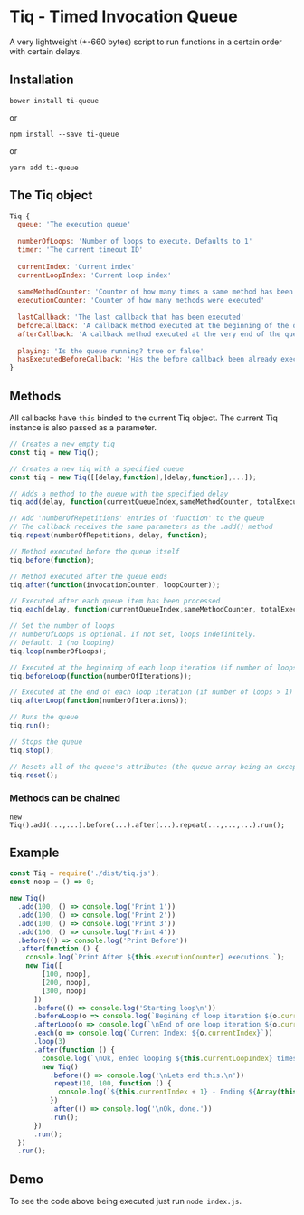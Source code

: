 # Tiq - Timed Invocation Queue

A very lightweight (+-660 bytes) script to run functions in a certain order with certain delays.

## Installation
`bower install ti-queue`

or

`npm install --save ti-queue`

or

`yarn add ti-queue`

## The Tiq object
```js
Tiq {
  queue: 'The execution queue'
  
  numberOfLoops: 'Number of loops to execute. Defaults to 1'
  timer: 'The current timeout ID'
  
  currentIndex: 'Current index'
  currentLoopIndex: 'Current loop index'
  
  sameMethodCounter: 'Counter of how many times a same method has been executed consecutively'
  executionCounter: 'Counter of how many methods were executed'
    
  lastCallback: 'The last callback that has been executed'
  beforeCallback: 'A callback method executed at the beginning of the queue'
  afterCallback: 'A callback method executed at the very end of the queue'
  
  playing: 'Is the queue running? true or false'
  hasExecutedBeforeCallback: 'Has the before callback been already executed? true or false'
}
```

## Methods

All callbacks have `this` binded to the current Tiq object. The current Tiq instance is also passed as a parameter.

```js
// Creates a new empty tiq
const tiq = new Tiq();

// Creates a new tiq with a specified queue
const tiq = new Tiq([[delay,function],[delay,function],...]);
```

```js
// Adds a method to the queue with the specified delay
tiq.add(delay, function(currentQueueIndex,sameMethodCounter, totalExecutions));
```

```js
// Add 'numberOfRepetitions' entries of 'function' to the queue
// The callback receives the same parameters as the .add() method
tiq.repeat(numberOfRepetitions, delay, function);
```

```js
// Method executed before the queue itself
tiq.before(function);
```

```js
// Method executed after the queue ends
tiq.after(function(invocationCounter, loopCounter));
```

```js
// Executed after each queue item has been processed
tiq.each(delay, function(currentQueueIndex,sameMethodCounter, totalExecutions));
```

```js
// Set the number of loops
// numberOfLoops is optional. If not set, loops indefinitely.
// Default: 1 (no looping)
tiq.loop(numberOfLoops);
```

```js
// Executed at the beginning of each loop iteration (if number of loops > 1)
tiq.beforeLoop(function(numberOfIterations));
```

```js
// Executed at the end of each loop iteration (if number of loops > 1)
tiq.afterLoop(function(numberOfIterations));
```

```js
// Runs the queue
tiq.run();
```

```js
// Stops the queue
tiq.stop();
```

```js
// Resets all of the queue's attributes (the queue array being an exception)
tiq.reset();
```

### Methods can be chained

```
new Tiq().add(...,...).before(...).after(...).repeat(...,...,...).run();
```

## Example

```js
const Tiq = require('./dist/tiq.js');
const noop = () => 0;

new Tiq()
  .add(100, () => console.log('Print 1'))
  .add(100, () => console.log('Print 2'))
  .add(100, () => console.log('Print 3'))
  .add(100, () => console.log('Print 4'))
  .before(() => console.log('Print Before'))
  .after(function () {
    console.log(`Print After ${this.executionCounter} executions.`);
    new Tiq([
        [100, noop],
        [200, noop],
        [300, noop]
      ])
      .before(() => console.log('Starting loop\n'))
      .beforeLoop(o => console.log(`Begining of loop iteration ${o.currentLoopIndex}\n`))
      .afterLoop(o => console.log(`\nEnd of one loop iteration ${o.currentLoopIndex}\n`))
      .each(o => console.log(`Current Index: ${o.currentIndex}`))
      .loop(3)
      .after(function () {
        console.log(`\nOk, ended looping ${this.currentLoopIndex} times with a total of ${this.executionCounter} method executions.\n`);
        new Tiq()
          .before(() => console.log('\nLets end this.\n'))
          .repeat(10, 100, function () {
            console.log(`${this.currentIndex + 1} - Ending ${Array(this.sameMethodCounter + 2).join('.')}`);
          })
          .after(() => console.log('\nOk, done.'))
          .run();
      })
      .run();
  })
  .run();
```

## Demo

To see the code above being executed just run `node index.js`.
